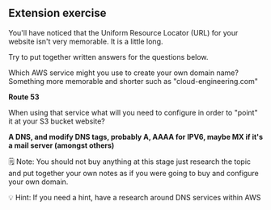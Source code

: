 ## Extension exercise

You'll have noticed that the Uniform Resource Locator (URL) for your website isn't very memorable. It is a little long.

Try to put together written answers for the questions below.

Which AWS service might you use to create your own domain name? Something more memorable and shorter such as "cloud-engineering.com"

**Route 53**

When using that service what will you need to configure in order to "point" it at your S3 bucket website?

**A DNS, and modify DNS tags, probably A, AAAA for IPV6, maybe MX if it's a mail server (amongst others)**

🗒️ Note: You should not buy anything at this stage just research the topic and put together your own notes as if you were going to buy and configure your own domain.

💡 Hint: If you need a hint, have a research around DNS services within AWS